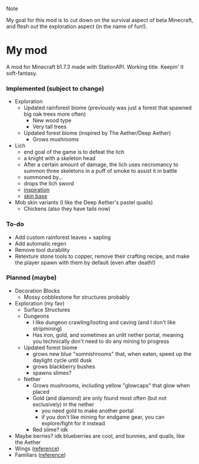 >[!NOTE]
> My goal for this mod is to cut down on the survival aspect of beta Minecraft, and flesh out the exploration aspect (in the name of fun!).

# My mod

A mod for Minecraft b1.7.3 made with StationAPI. Working title. Keepin' it soft-fantasy.

### Implemented (subject to change)

- Exploration
  - Updated rainforest biome (previously was just a forest that spawned big oak trees more often)
    - New wood type
    - Very tall trees
  - Updated forest biome (inspired by The Aether/Deep Aether)
    - Grows mushrooms
- Lich
  - end goal of the game is to defeat the lich
  - a knight with a skeleton head
  - After a certain amount of damage, the lich uses necromancy to summon three skeletons in a puff of smoke to assist it in battle
  - summoned by...
  - drops the lich sword
  - [inspiration](https://the-grimoire-of-gaia.fandom.com/wiki/Bone_Knight)
  - [skin base](https://namemc.com/skin/adcc6eab0088f51e)
- Mob skin variants (I like the Deep Aether's pastel quails)
  - Chickens (also they have tails now)

### To-do

- Add custom rainforest leaves + sapling
- Add automatic regen
- Remove tool durability
- Retexture stone tools to copper, remove their crafting recipe, and make the player spawn with them by default (even after death!)

### Planned (maybe)

- Decoration Blocks
  - Mossy cobblestone for structures probably
- Exploration (my fav)
  - Surface Structures
  - Dungeons
    - I like dungeon crawling/looting and caving (and I don't like stripmining)
    - Has iron, gold, and sometimes an unlit nether portal, meaning you technically don't need to do any mining to progress
  - Updated forest biome
    - grows new blue "somnishrooms" that, when eaten, speed up the daylight cycle until dusk
    - grows blackberry bushes
    - spawns slimes?
  - Nether
    - Grows mushrooms, including yellow "glowcaps" that glow when placed
    - Gold (and diamond) are only found most often (but not exclusively) in the nether
      - you need gold to make another portal
      - if you don't like mining for endgame gear, you can explore/fight for it instead
    - Red slime? idk
- Maybe berries? idk blueberries are cool, and bunnies, and quails, like the Aether
- Wings ([reference](https://www.curseforge.com/minecraft/mc-mods/simple-flight))
- Familiars ([reference](https://www.curseforge.com/minecraft/mc-mods/touhou-little-maid))
